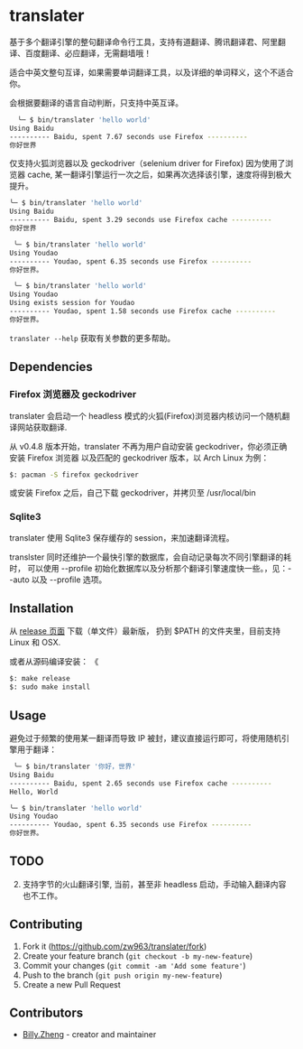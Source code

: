 # translater

基于多个翻译引擎的整句翻译命令行工具，支持有道翻译、腾讯翻译君、阿里翻译、百度翻译、必应翻译，无需翻墙哦！

适合中英文整句互译，如果需要单词翻译工具，以及详细的单词释义，这个不适合你。

会根据要翻译的语言自动判断，只支持中英互译。

```sh
  ╰─ $ bin/translater 'hello world'
Using Baidu
---------- Baidu, spent 7.67 seconds use Firefox ----------
你好世界
```

仅支持火狐浏览器以及 geckodriver（selenium driver for Firefox) 
因为使用了浏览器 cache, 某一翻译引擎运行一次之后，如果再次选择该引擎，速度将得到极大提升。

```sh
╰─ $ bin/translater 'hello world'
Using Baidu
---------- Baidu, spent 3.29 seconds use Firefox cache ----------
你好世界

 ╰─ $ bin/translater 'hello world'
Using Youdao
---------- Youdao, spent 6.35 seconds use Firefox ----------
你好世界。

 ╰─ $ bin/translater 'hello world'
Using Youdao
Using exists session for Youdao
---------- Youdao, spent 1.58 seconds use Firefox cache ----------
你好世界。

```

`translater --help` 获取有关参数的更多帮助。

## Dependencies

### Firefox 浏览器及 geckodriver
translater 会启动一个 headless 模式的火狐(Firefox)浏览器内核访问一个随机翻译网站获取翻译.

从 v0.4.8 版本开始，translater 不再为用户自动安装 geckodriver，你必须正确安装 Firefox 浏览器
以及匹配的 geckodriver 版本，以 Arch Linux 为例：

```sh
$: pacman -S firefox geckodriver
```

或安装 Firefox 之后，自己下载 geckodriver，并拷贝至 /usr/local/bin

### Sqlite3

translater 使用 Sqlite3 保存缓存的 session，来加速翻译流程。

translster 同时还维护一个最快引擎的数据库，会自动记录每次不同引擎翻译的耗时，
可以使用 --profile 初始化数据库以及分析那个翻译引擎速度快一些。，见：--auto 以及 --profile 选项。

## Installation

从 [release 页面](https://github.com/crystal-china/translater/releases) 下载（单文件）最新版，
扔到 $PATH 的文件夹里，目前支持 Linux 和 OSX.

或者从源码编译安装：
《
```sh
$: make release
$: sudo make install
```

## Usage

避免过于频繁的使用某一翻译而导致 IP 被封，建议直接运行即可，将使用随机引擎用于翻译：

```sh
 ╰─ $ bin/translater '你好，世界'
Using Baidu
---------- Baidu, spent 2.65 seconds use Firefox cache ----------
Hello, World
```

```sh
╰─ $ bin/translater 'hello world'
Using Youdao
---------- Youdao, spent 6.35 seconds use Firefox ----------
你好世界。
```

## TODO

2. 支持字节的火山翻译引擎, 当前，甚至非 headless 启动，手动输入翻译内容也不工作。

## Contributing

1. Fork it (<https://github.com/zw963/translater/fork>)
2. Create your feature branch (`git checkout -b my-new-feature`)
3. Commit your changes (`git commit -am 'Add some feature'`)
4. Push to the branch (`git push origin my-new-feature`)
5. Create a new Pull Request

## Contributors

- [Billy.Zheng](https://github.com/zw963) - creator and maintainer
